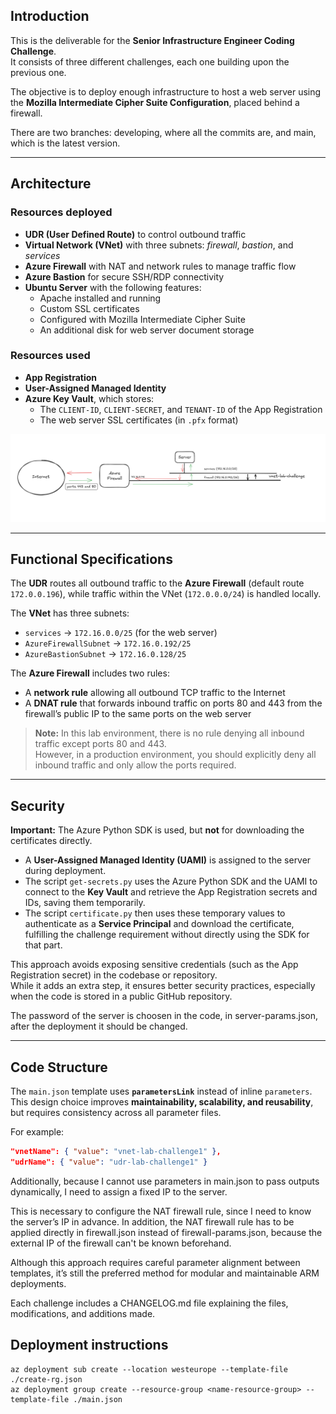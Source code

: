 ## Introduction

This is the deliverable for the **Senior Infrastructure Engineer Coding Challenge**.  
It consists of three different challenges, each one building upon the previous one.

The objective is to deploy enough infrastructure to host a web server using the **Mozilla Intermediate Cipher Suite Configuration**, placed behind a firewall.

There are two branches: developing, where all the commits are, and main, which is the latest version.

---

## Architecture

### Resources deployed

- **UDR (User Defined Route)** to control outbound traffic  
- **Virtual Network (VNet)** with three subnets: *firewall*, *bastion*, and *services*  
- **Azure Firewall** with NAT and network rules to manage traffic flow  
- **Azure Bastion** for secure SSH/RDP connectivity  
- **Ubuntu Server** with the following features:
  - Apache installed and running  
  - Custom SSL certificates  
  - Configured with Mozilla Intermediate Cipher Suite  
  - An additional disk for web server document storage  

### Resources used

- **App Registration**  
- **User-Assigned Managed Identity**  
- **Azure Key Vault**, which stores:
  - The `CLIENT-ID`, `CLIENT-SECRET`, and `TENANT-ID` of the App Registration  
  - The web server SSL certificates (in `.pfx` format)  

![diagram](./docs/diagram.png)

---

## Functional Specifications

The **UDR** routes all outbound traffic to the **Azure Firewall** (default route `172.0.0.196`), while traffic within the VNet (`172.0.0.0/24`) is handled locally.

The **VNet** has three subnets:

- `services` → `172.16.0.0/25` (for the web server)  
- `AzureFirewallSubnet` → `172.16.0.192/25`  
- `AzureBastionSubnet` → `172.16.0.128/25`  

The **Azure Firewall** includes two rules:

- A **network rule** allowing all outbound TCP traffic to the Internet  
- A **DNAT rule** that forwards inbound traffic on ports 80 and 443 from the firewall’s public IP to the same ports on the web server  

> **Note:** In this lab environment, there is no rule denying all inbound traffic except ports 80 and 443.  
> However, in a production environment, you should explicitly deny all inbound traffic and only allow the ports required.

---

## Security

**Important:** The Azure Python SDK is used, but **not** for downloading the certificates directly.

- A **User-Assigned Managed Identity (UAMI)** is assigned to the server during deployment.  
- The script `get-secrets.py` uses the Azure Python SDK and the UAMI to connect to the **Key Vault** and retrieve the App Registration secrets and IDs, saving them temporarily.  
- The script `certificate.py` then uses these temporary values to authenticate as a **Service Principal** and download the certificate, fulfilling the challenge requirement without directly using the SDK for that part.

This approach avoids exposing sensitive credentials (such as the App Registration secret) in the codebase or repository.  
While it adds an extra step, it ensures better security practices, especially when the code is stored in a public GitHub repository.

The password of the server is choosen in the code, in server-params.json, after the deployment it should be changed.

---

## Code Structure

The `main.json` template uses **`parametersLink`** instead of inline `parameters`.  
This design choice improves **maintainability, scalability, and reusability**, but requires consistency across all parameter files.

For example:

```json
"vnetName": { "value": "vnet-lab-challenge1" },
"udrName": { "value": "udr-lab-challenge1" }
```

Additionally, because I cannot use parameters in main.json to pass outputs dynamically, I need to assign a fixed IP to the server.

This is necessary to configure the NAT firewall rule, since I need to know the server’s IP in advance. In addition, the NAT firewall rule has to be applied directly in firewall.json instead of firewall-params.json, because the external IP of the firewall can't be known beforehand.

Although this approach requires careful parameter alignment between templates, it’s still the preferred method for modular and maintainable ARM deployments.

Each challenge includes a CHANGELOG.md file explaining the files, modifications, and additions made.

## Deployment instructions 


```
az deployment sub create --location westeurope --template-file ./create-rg.json
az deployment group create --resource-group <name-resource-group> --template-file ./main.json
```





